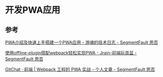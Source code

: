 # 开发PWA应用

## 参考

[PWA介绍及快速上手搭建一个PWA应用 - 游魂的技术日志 - SegmentFault 思否](https://segmentfault.com/a/1190000014639473)  

[使用offline-plugin搭配webpack轻松实现PWA - Jrain-前端玩具盆 - SegmentFault 思否](https://segmentfault.com/a/1190000010669126)  

[GitChat · 前端 | Webpack 工程的 PWA 实战 - 个人文章 - SegmentFault 思否](https://segmentfault.com/a/1190000011072073?utm_medium=referral&utm_source=tuicool)  
